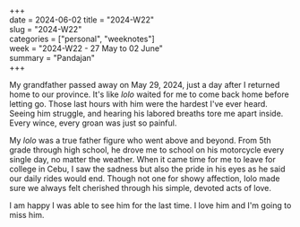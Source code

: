 +++  
date = 2024-06-02
title = "2024-W22"  
slug = "2024-W22"  
categories = ["personal", "weeknotes"]  
week = "2024-W22 - 27 May to 02 June"  
summary = "Pandajan"  
+++


My grandfather passed away on May 29, 2024, just a day after I returned home to our province. It's like *lolo* waited for me to come back home before letting go. Those last hours with him were the hardest I've ever heard. Seeing him struggle, and hearing his labored breaths tore me apart inside. Every wince, every groan was just so painful.

My *lolo* was a true father figure who went above and beyond. From 5th grade through high school, he drove me to school on his motorcycle every single day, no matter the weather. When it came time for me to leave for college in Cebu, I saw the sadness but also the pride in his eyes as he said our daily rides would end. Though not one for showy affection, lolo made sure we always felt cherished through his simple, devoted acts of love.

I am happy I was able to see him for the last time. I love him and I'm going to miss him.